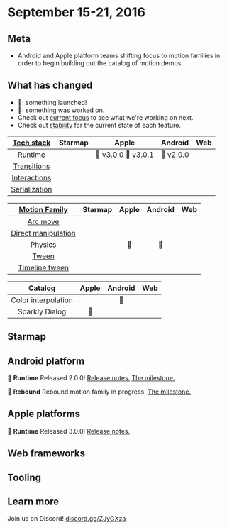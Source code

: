 # September 15-21, 2016

## Meta

- Android and Apple platform teams shifting focus to motion families in order to begin building out the catalog of motion demos.

## What has changed

- 🎉: something launched!
- 📝: something was worked on.
- Check out [current focus](current_focus.md) to see what we're working on next.
- Check out [stability](stability.md) for the current state of each feature.

| [Tech stack](https://material-motion.gitbooks.io/material-motion-starmap/content/specifications/#tech-stack)    | Starmap | Apple | Android | Web |
|:-------------:|:-------:|:-----:|:-------:|:---:|
| [Runtime](https://material-motion.gitbooks.io/material-motion-starmap/content/specifications/runtime/)       | &nbsp; | 🎉 [v3.0.0](https://github.com/material-motion/material-motion-runtime-objc/releases/tag/v3.0.0) 🎉 [v3.0.1](https://github.com/material-motion/material-motion-runtime-objc/releases/tag/v3.0.1) | 🎉 [v2.0.0](https://github.com/material-motion/material-motion-runtime-android/releases/tag/2.0.0) | &nbsp; |
| [Transitions](https://material-motion.gitbooks.io/material-motion-starmap/content/specifications/transitions.html)   | &nbsp; | &nbsp; | &nbsp; | &nbsp; |
| [Interactions](https://material-motion.gitbooks.io/material-motion-starmap/content/specifications/interactions.html)  | &nbsp; | &nbsp; | &nbsp; | &nbsp; |
| [Serialization](https://material-motion.gitbooks.io/material-motion-starmap/content/specifications/serialization.html) | &nbsp; | &nbsp; | &nbsp; | &nbsp; |

| [Motion Family](https://material-motion.gitbooks.io/material-motion-starmap/content/specifications/motion-family.html)       | Starmap | Apple | Android | Web |
|:-------------------:|:-------:|:-----:|:-------:|:---:|
| [Arc move](https://material-motion.gitbooks.io/material-motion-starmap/content/specifications/motion_family/arc_move.html)            | &nbsp; | &nbsp; | &nbsp; | &nbsp; |
| [Direct manipulation](https://material-motion.gitbooks.io/material-motion-starmap/content/specifications/motion_family/direct_manipulation.html) | &nbsp; | &nbsp; |  &nbsp; |  &nbsp; |
| [Physics](https://material-motion.gitbooks.io/material-motion-starmap/content/specifications/motion_family/physics.html)             | &nbsp; | 📝 |  📝 |
| [Tween](https://material-motion.gitbooks.io/material-motion-starmap/content/specifications/motion_family/tween.html)               | &nbsp; | &nbsp; |  &nbsp; | &nbsp; |
| [Timeline tween](https://material-motion.gitbooks.io/material-motion-starmap/content/specifications/motion_family/timeline_tween.html)      | &nbsp; | &nbsp; | &nbsp; | &nbsp; |

| Catalog | Apple  | Android | Web    |
|:-------:|:------:|:-------:|:------:|
|  Color interpolation | &nbsp; |  📝 | &nbsp; |
|  Sparkly Dialog | 📝 |  &nbsp; | &nbsp; |

## Starmap

## Android platform

🎉 **Runtime** Released 2.0.0! [Release notes.](https://github.com/material-motion/material-motion-runtime-android/releases/tag/2.0.0) [The milestone.](https://github.com/material-motion/material-motion-runtime-android/milestone/4)

📝 **Rebound** Rebound motion family in progress. [The milestone.](https://github.com/material-motion/material-motion-family-rebound-android/milestone/1)

## Apple platforms

🎉 **Runtime** Released 3.0.0! [Release notes.](https://github.com/material-motion/material-motion-runtime-objc/releases/tag/v3.0.0)

## Web frameworks

## Tooling

## Learn more

Join us on Discord! [discord.gg/ZJyGXza](https://discord.gg/ZJyGXza)

